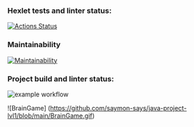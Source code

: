 ### Hexlet tests and linter status:
[![Actions Status](https://github.com/saymon-says/java-project-lvl1/workflows/hexlet-check/badge.svg)](https://github.com/saymon-says/java-project-lvl1/actions)

### Maintainability
[![Maintainability](https://api.codeclimate.com/v1/badges/b136b40dfe468edf8d06/maintainability)](https://codeclimate.com/github/saymon-says/java-project-lvl1/maintainability)

### Project build and linter status:
![example workflow](https://github.com/saymon-says/java-project-lvl1/actions/workflows/gradle.yml/badge.svg)

![BrainGame] (https://github.com/saymon-says/java-project-lvl1/blob/main/BrainGame.gif)